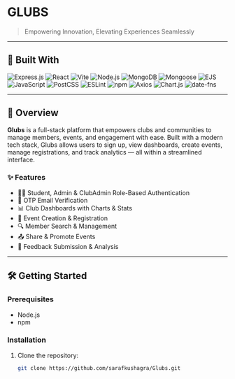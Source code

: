 # GLUBS

> Empowering Innovation, Elevating Experiences Seamlessly

---

## 🚀 Built With

![Express.js](https://img.shields.io/badge/Express.js-000000?style=for-the-badge&logo=express&logoColor=white)
![React](https://img.shields.io/badge/React-20232A?style=for-the-badge&logo=react&logoColor=61DAFB)
![Vite](https://img.shields.io/badge/Vite-646CFF?style=for-the-badge&logo=vite&logoColor=white)
![Node.js](https://img.shields.io/badge/Node.js-339933?style=for-the-badge&logo=nodedotjs&logoColor=white)
![MongoDB](https://img.shields.io/badge/MongoDB-47A248?style=for-the-badge&logo=mongodb&logoColor=white)
![Mongoose](https://img.shields.io/badge/Mongoose-880000?style=for-the-badge&logo=mongoose&logoColor=white)
![EJS](https://img.shields.io/badge/EJS-9B479F?style=for-the-badge&logo=ejs&logoColor=white)
![JavaScript](https://img.shields.io/badge/JavaScript-F7DF1E?style=for-the-badge&logo=javascript&logoColor=black)
![PostCSS](https://img.shields.io/badge/PostCSS-DD3A0A?style=for-the-badge&logo=postcss&logoColor=white)
![ESLint](https://img.shields.io/badge/ESLint-4B32C3?style=for-the-badge&logo=eslint&logoColor=white)
![npm](https://img.shields.io/badge/npm-CB3837?style=for-the-badge&logo=npm&logoColor=white)
![Axios](https://img.shields.io/badge/Axios-5A29E4?style=for-the-badge&logo=axios&logoColor=white)
![Chart.js](https://img.shields.io/badge/Chart.js-FF6384?style=for-the-badge&logo=chartdotjs&logoColor=white)
![date-fns](https://img.shields.io/badge/date--fns-5573F4?style=for-the-badge&logo=date-fns&logoColor=white)

---

## 📌 Overview

**Glubs** is a full-stack platform that empowers clubs and communities to manage members, events, and engagement with ease. Built with a modern tech stack, Glubs allows users to sign up, view dashboards, create events, manage registrations, and track analytics — all within a streamlined interface.

### ✨ Features

- 🧑‍🎓 Student, Admin & ClubAdmin Role-Based Authentication
- 📧 OTP Email Verification
- 📊 Club Dashboards with Charts & Stats
- 📅 Event Creation & Registration
- 🔍 Member Search & Management
- 📤 Share & Promote Events
- 💬 Feedback Submission & Analysis

---

## 🛠️ Getting Started

### Prerequisites

- Node.js
- npm

### Installation

1. Clone the repository:
   ```bash
   git clone https://github.com/sarafkushagra/Glubs.git
